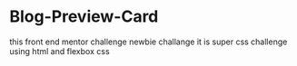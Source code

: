 # Blog-Preview-Card
this front end mentor challenge newbie challange it is super css challenge using html and flexbox css
